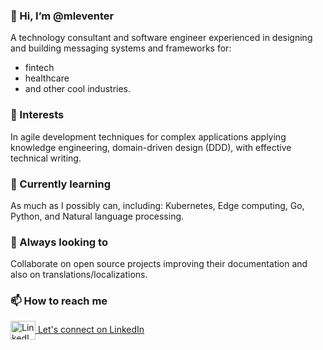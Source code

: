 <h3 align="left">👋 Hi, I’m @mleventer</h3>
<p align="left">A technology consultant and software engineer experienced in designing and building messaging systems and frameworks for:
<ul><li>fintech</li><li>healthcare</li><li>and other cool industries.</li></ul></p>

<h3 align="left">👀 Interests</h3> 
<p align="left">In agile development techniques for complex applications applying knowledge engineering, domain-driven design (DDD), with effective technical writing.</p>

<h3 align="left">🌱 Currently learning</h3>
<p align="left">As much as I possibly can, including: Kubernetes, Edge computing, Go, Python, and Natural language processing.</p>

<h3 align="left">💞️ Always looking to</h3>
<p align="left">Collaborate on open source projects improving their documentation and also on translations/localizations.</p>

<h3 align="left">📫 How to reach me</h3>
<p align="left"><a href="https://www.linkedin.com/in/mauricioleventer/" target="_blank"><img align="center" src="https://cdn.jsdelivr.net/npm/simple-icons@3.0.1/icons/linkedin.svg" alt="LinkedIn" height="30" width="40" />&nbsp;Let's connect on LinkedIn</a></p>


<!---
mleventer/mleventer is a ✨ special ✨ repository because its `README.md` (this file) appears on your GitHub profile.
You can click the Preview link to take a look at your changes.
--->
